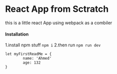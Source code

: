 # React App from Sctratch 
this is a little react App using webpack as a combiler

#### Installation 
1.install npm stuff `npm i`
2.then run `npm run dev`


```
let myFirstReadMe = {
        name: 'Ahmed'
        age: 132
}
```
